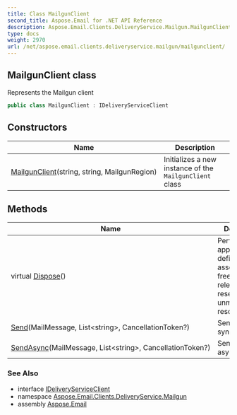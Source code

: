 ```yaml
---
title: Class MailgunClient
second_title: Aspose.Email for .NET API Reference
description: Aspose.Email.Clients.DeliveryService.Mailgun.MailgunClient class. Represents the Mailgun client
type: docs
weight: 2970
url: /net/aspose.email.clients.deliveryservice.mailgun/mailgunclient/
---
```

## MailgunClient class

Represents the Mailgun client

```csharp
public class MailgunClient : IDeliveryServiceClient
```

## Constructors

| Name | Description |
| --- | --- |
| [MailgunClient](mailgunclient/)(string, string, MailgunRegion) | Initializes a new instance of the `MailgunClient` class |

## Methods

| Name | Description |
| --- | --- |
| virtual [Dispose](../../aspose.email.clients.deliveryservice.mailgun/mailgunclient/dispose/)() | Performs application-defined tasks associated with freeing, releasing, or resetting unmanaged resources. |
| [Send](../../aspose.email.clients.deliveryservice.mailgun/mailgunclient/send/)(MailMessage, List&lt;string&gt;, CancellationToken?) | Sends email synchronously |
| [SendAsync](../../aspose.email.clients.deliveryservice.mailgun/mailgunclient/sendasync/)(MailMessage, List&lt;string&gt;, CancellationToken?) | Sends email asynchronously |

### See Also

* interface [IDeliveryServiceClient](../../aspose.email.clients.deliveryservice/ideliveryserviceclient/)
* namespace [Aspose.Email.Clients.DeliveryService.Mailgun](../../aspose.email.clients.deliveryservice.mailgun/)
* assembly [Aspose.Email](../../)



